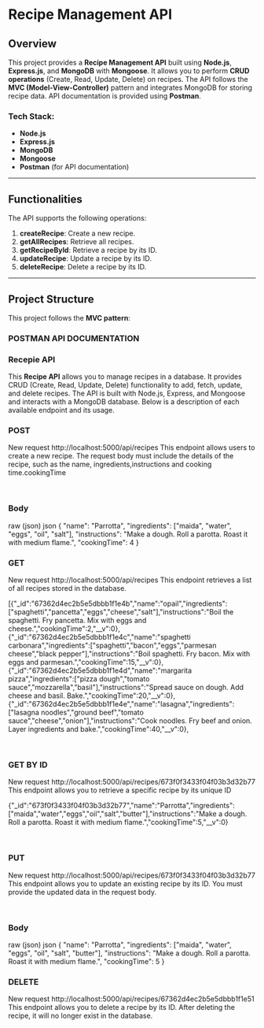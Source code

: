 # Recipe Management API

## Overview

This project provides a **Recipe Management API** built using **Node.js**, **Express.js**, and **MongoDB** with **Mongoose**. It allows you to perform **CRUD operations** (Create, Read, Update, Delete) on recipes. The API follows the **MVC (Model-View-Controller)** pattern and integrates MongoDB for storing recipe data. API documentation is provided using **Postman**.

### Tech Stack:
- **Node.js**
- **Express.js**
- **MongoDB**
- **Mongoose**
- **Postman** (for API documentation)

---

## Functionalities

The API supports the following operations:

1. **createRecipe**: Create a new recipe.
2. **getAllRecipes**: Retrieve all recipes.
3. **getRecipeById**: Retrieve a recipe by its ID.
4. **updateRecipe**: Update a recipe by its ID.
5. **deleteRecipe**: Delete a recipe by its ID.

---

## Project Structure

This project follows the **MVC pattern**:


### POSTMAN API DOCUMENTATION

### Recepie API

This **Recipe API** allows you to manage recipes in a database. It provides CRUD (Create, Read, Update, Delete) functionality to add, fetch, update, and delete recipes. The API is built with Node.js, Express, and Mongoose and interacts with a MongoDB database. Below is a description of each available endpoint and its usage.
﻿

### POST
New request
http://localhost:5000/api/recipes
This endpoint allows users to create a new recipe. The request body must include the details of the recipe, such as the name, ingredients,instructions and cooking time.cookingTime

﻿

### Body
raw (json)
json
{
  "name": "Parrotta",
  "ingredients": ["maida", "water", "eggs", "oil", "salt"],
  "instructions": "Make a dough. Roll a parotta. Roast it with medium flame.",
  "cookingTime": 4
}

### GET
New request
http://localhost:5000/api/recipes
This endpoint retrieves a list of all recipes stored in the database.

[{"_id":"67362d4ec2b5e5dbbb1f1e4b","name":"opail","ingredients":["spaghetti","pancetta","eggs","cheese","salt"],"instructions":"Boil the spaghetti. Fry pancetta. Mix with eggs and cheese.","cookingTime":2,"__v":0},{"_id":"67362d4ec2b5e5dbbb1f1e4c","name":"spaghetti carbonara","ingredients":["spaghetti","bacon","eggs","parmesan cheese","black pepper"],"instructions":"Boil spaghetti. Fry bacon. Mix with eggs and parmesan.","cookingTime":15,"__v":0},{"_id":"67362d4ec2b5e5dbbb1f1e4d","name":"margarita pizza","ingredients":["pizza dough","tomato sauce","mozzarella","basil"],"instructions":"Spread sauce on dough. Add cheese and basil. Bake.","cookingTime":20,"__v":0},{"_id":"67362d4ec2b5e5dbbb1f1e4e","name":"lasagna","ingredients":["lasagna noodles","ground beef","tomato sauce","cheese","onion"],"instructions":"Cook noodles. Fry beef and onion. Layer ingredients and bake.","cookingTime":40,"__v":0},

﻿

### GET BY ID
New request
http://localhost:5000/api/recipes/673f0f3433f04f03b3d32b77
This endpoint allows you to retrieve a specific recipe by its unique ID

{"_id":"673f0f3433f04f03b3d32b77","name":"Parrotta","ingredients":["maida","water","eggs","oil","salt","butter"],"instructions":"Make a dough. Roll a parotta. Roast it with medium flame.","cookingTime":5,"__v":0}

﻿

### PUT
New request
http://localhost:5000/api/recipes/673f0f3433f04f03b3d32b77
This endpoint allows you to update an existing recipe by its ID. You must provide the updated data in the request body.

﻿

### Body
raw (json)
json
{
  "name": "Parrotta",
  "ingredients": ["maida", "water", "eggs", "oil", "salt", "butter"],
  "instructions": "Make a dough. Roll a parotta. Roast it with medium flame.",
  "cookingTime": 5
}

### DELETE
New request
http://localhost:5000/api/recipes/67362d4ec2b5e5dbbb1f1e51
This endpoint allows you to delete a recipe by its ID. After deleting the recipe, it will no longer exist in the database.

﻿


